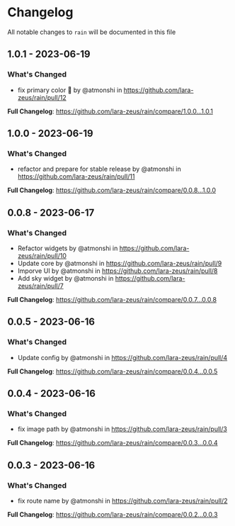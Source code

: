 # Changelog

All notable changes to `rain` will be documented in this file

## 1.0.1 - 2023-06-19

### What's Changed

- fix primary color 🦩 by @atmonshi in https://github.com/lara-zeus/rain/pull/12

**Full Changelog**: https://github.com/lara-zeus/rain/compare/1.0.0...1.0.1

## 1.0.0 - 2023-06-19

### What's Changed

- refactor and prepare for stable release by @atmonshi in https://github.com/lara-zeus/rain/pull/11

**Full Changelog**: https://github.com/lara-zeus/rain/compare/0.0.8...1.0.0

## 0.0.8 - 2023-06-17

### What's Changed

- Refactor widgets by @atmonshi in https://github.com/lara-zeus/rain/pull/10
- Update core by @atmonshi in https://github.com/lara-zeus/rain/pull/9
- Imporve UI by @atmonshi in https://github.com/lara-zeus/rain/pull/8
- Add sky widget by @atmonshi in https://github.com/lara-zeus/rain/pull/7

**Full Changelog**: https://github.com/lara-zeus/rain/compare/0.0.7...0.0.8

## 0.0.5 - 2023-06-16

### What's Changed

- Update config by @atmonshi in https://github.com/lara-zeus/rain/pull/4

**Full Changelog**: https://github.com/lara-zeus/rain/compare/0.0.4...0.0.5

## 0.0.4 - 2023-06-16

### What's Changed

- fix image path by @atmonshi in https://github.com/lara-zeus/rain/pull/3

**Full Changelog**: https://github.com/lara-zeus/rain/compare/0.0.3...0.0.4

## 0.0.3 - 2023-06-16

### What's Changed

- fix route name by @atmonshi in https://github.com/lara-zeus/rain/pull/2

**Full Changelog**: https://github.com/lara-zeus/rain/compare/0.0.2...0.0.3
